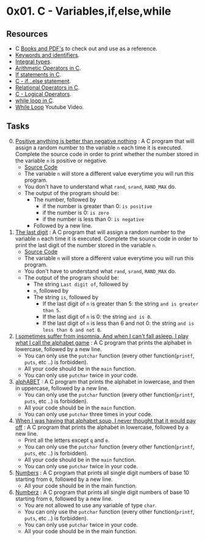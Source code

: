 # 0x01. C - Variables,if,else,while

## Resources

- C [Books and PDF's](../references) to check out and use as a reference.
- [Keywords and identifiers](https://publications.gbdirect.co.uk//c_book/chapter2/keywords_and_identifiers.html).
- [Integral types](https://publications.gbdirect.co.uk//c_book/chapter2/integral_types.html).
- [Arithmetic Operators in C](https://www.tutorialspoint.com/cprogramming/c_arithmetic_operators.htm).
- [If statements in C](https://www.cprogramming.com/tutorial/c/lesson2.html).
- [C - if...else statement](https://www.tutorialspoint.com/cprogramming/if_else_statement_in_c.htm).
- [Relational Operators in C](https://www.tutorialspoint.com/cprogramming/c_relational_operators.htm).
- [C - Logical Operators](https://fresh2refresh.com/c-programming/c-operators-expressions/c-logical-operators/).
- [while loop in C](https://www.tutorialspoint.com/cprogramming/c_while_loop.htm).
- [While Loop](https://youtu.be/Ju1LYO9pkaI) Youtube Video.

## Tasks

0. [Positive anything is better than negative nothing](./0-positive_or_negative.c) : A C program that will assign a random number to the variable `n` each time it is executed. Complete the source code in order to print whether the number stored in the variable `n` is positive or negative.
	- [Source Code](https://github.com/holbertonschool/0x01.c/blob/master/0-positive_or_negative_c)
	- The variable `n` will store a different value everytime you will run this program.
	- You don't have to understand what `rand`, `srand`, `RAND_MAX` do.
	- The output of the program should be:
		- The number, followed by
			- if the number is greater than 0: `is positive`
			- if the number is 0: `is zero`
			- if the number is less than 0: `is negative`
		- Followed by a new line.
1. [The last digit](./1-last_digit.c) : A C program that will assign a random number to the variable `n` each time it is executed. Complete the source code in order to print the last digit of the number stored in the variable `n`.
	- [Source Code](./https://github.com/holbertonschool/0x01.c/blob/master/1-last_digit_c)
	- The variable `n` will store a different value everytime you will run this program.
	- You don't have to understand what `rand`, `srand`, `RAND_MAX` do.
	-  The output of the program should be:
		- The string `Last digit of`, followed by
		- `n`, followed by
		- The string `is`, followed by
			- If the last digit of `n` is greater than 5: the string `and is greater than 5`.
			- If the last digit of `n` is 0: the string `and is 0`.
			- If the last digit of `n` is less than 6 and not 0: the string `and is less than 6 and not 0`.
2. [I sometimes suffer from insomnia. And when I can't fall asleep, I play what I call the alphabet game](./2-print_alphabet.c) : A C program that prints the alphabet in lowercase, followed by a new line.
	- You can only use the `putchar` function (every other function(`printf`, `puts`, etc ..) is forbidden).
	- All your code should be in the `main` function.
	- You can only use `putchar` twice in your code.
3. [alphABET](./3-print_alphabets.c) : A C program that prints the alphabet in lowercase, and then in uppercase, followed by a new line.
	- You can only use the `putchar` function (every other function(`printf`, `puts`, etc ..) is forbidden).
	- All your code should be in the `main` function.
	- You can only use `putchar` three times in your code.
4. [When I was having that alphabet soup, I never thought that it would pay off](./4-print_alphabt.c) : A C program that prints the alphabet in lowercase, followed by a new line.
	- Print all the letters except `q` and `e`.
	- You can only use the `putchar` function (every other function(`printf`, `puts`, etc ..) is forbidden).
	- All your code should be in the `main` function.
	- You can only use `putchar` twice in your code.
5. [Numbers](./5-print_numbers.c) : A C program that prints all single digit numbers of base 10 starting from `0`, followed by a new line.
	- All your code should be in the main function.
6. [Numberz](./6-print_numberz.c) : A C program that prints all single digit numbers of base 10 starting from `0`, followed by a new line.
	- You are not allowed to use any variable of type `char`.
	- You can only use the `putchar` function (every other function(`printf`, `puts`, etc ..) is forbidden).
	- You can only use `putchar` twice in your code.
	- All your code should be in the main function.
